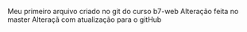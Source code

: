 Meu primeiro arquivo criado no git do curso b7-web
Alteração feita no master
Alteraçã com atualização para o gitHub